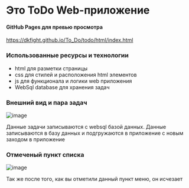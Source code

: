 # Это ToDo Web-приложение

#### GitHub Pages для превью просмотра
https://dkfight.github.io/To_Do/todo/html/index.html

### Использованные ресурсы и технологии
- html для разметки страницы
- css для стилей и расположения html элементов
- js для функционала и логики web приложения
- WebSql database для хранения задач

### Внешний вид и пара задач
![image](https://user-images.githubusercontent.com/116903571/222213108-9447de54-8de9-4bb0-ac3f-9c24a5e60d4b.png)

Данные задачи записываются с websql базой данных.
Данные записываются в базу данных и подгружаются в приложение с новым заходом в приложение

### Отмеченый пункт списка
![image](https://user-images.githubusercontent.com/116903571/222213472-4587521e-f95e-4767-bc7a-b3329408e54c.png)

Так же после того, как вы отметили данный пункт меню, он исчезает
